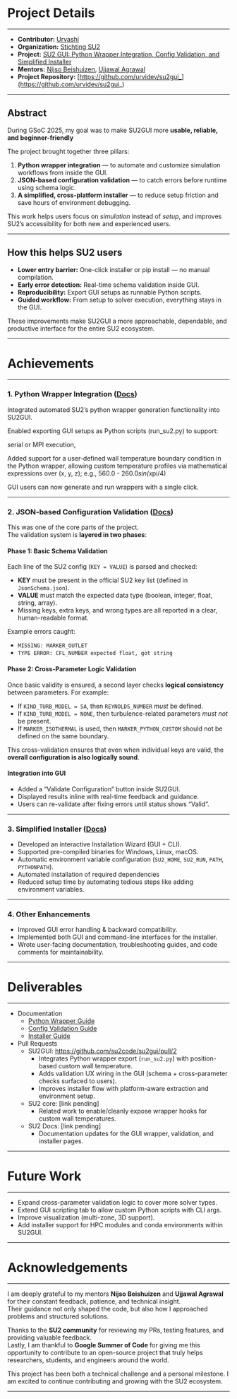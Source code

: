 # Project Details

---

- **Contributor:** [Urvashi](https://github.com/urvidev)
- **Organization:** [Stichting SU2](https://github.com/su2code)
- **Project:** [SU2 GUI: Python Wrapper Integration, Config Validation, and Simplified Installer](https://summerofcode.withgoogle.com/programs/2025/projects)
- **Mentors:** [Nijso Beishuizen](https://github.com/bigfooted), [Ujjawal Agrawal](https://github.com/Ujjawal179)
- **Project Repository:** [https://github.com/urvidev/su2gui_](https://github.com/urvidev/su2gui_)

---

## Abstract

During GSoC 2025, my goal was to make SU2GUI more **usable, reliable, and beginner-friendly**

The project brought together three pillars:
1. **Python wrapper integration** — to automate and customize simulation workflows from inside the GUI.
2. **JSON-based configuration validation** — to catch errors before runtime using schema logic.
3. **A simplified, cross-platform installer** — to reduce setup friction and save hours of environment debugging.

This work helps users focus on *simulation* instead of *setup*, and improves SU2’s accessibility for both new and experienced users.

---

## How this helps SU2 users

- **Lower entry barrier:** One-click installer or pip install — no manual compilation.
-  **Early error detection:** Real-time schema validation inside GUI.
-  **Reproducibility:** Export GUI setups as runnable Python scripts.
-  **Guided workflow:** From setup to solver execution, everything stays in the GUI.

These improvements make SU2GUI a more approachable, dependable, and productive interface for the entire SU2 ecosystem.

---

#  Achievements

---

###  1. Python Wrapper Integration ([Docs](Python-Wrapper.md))


Integrated automated SU2’s python wrapper generation functionality into SU2GUI.

Enabled exporting GUI setups as Python scripts (run_su2.py) to support:

serial or MPI execution,

 Added support for a user-defined wall temperature boundary condition in the Python wrapper, allowing custom temperature profiles via mathematical expressions over (x, y, z); e.g., 560.0 - 260.0*sin(x*pi/4)


GUI users can now generate and run wrappers with a single click.

 ---

###  2. JSON-based Configuration Validation ([Docs](Config-Validation.md))

This was one of the core parts of the project.  
The validation system is **layered in two phases**:

####  Phase 1: Basic Schema Validation

Each line of the SU2 config (`KEY = VALUE`) is parsed and checked:

- **KEY** must be present in the official SU2 key list (defined in `JsonSchema.json`).
- **VALUE** must match the expected data type (boolean, integer, float, string, array).
- Missing keys, extra keys, and wrong types are all reported in a clear, human-readable format.

Example errors caught:
- `MISSING: MARKER_OUTLET`
- `TYPE ERROR: CFL_NUMBER expected float, got string`

####  Phase 2: Cross-Parameter Logic Validation

Once basic validity is ensured, a second layer checks **logical consistency** between parameters. For example:

- If `KIND_TURB_MODEL = SA`, then `REYNOLDS_NUMBER` *must* be defined.
- If `KIND_TURB_MODEL = NONE`, then turbulence-related parameters *must not* be present.
- If `MARKER_ISOTHERMAL` is used, then `MARKER_PYTHON_CUSTOM` should not be defined on the same boundary.

This cross-validation ensures that even when individual keys are valid, the **overall configuration is also logically sound**.



####  Integration into GUI

- Added a “Validate Configuration” button inside SU2GUI.
- Displayed results inline with real-time feedback and guidance.
- Users can re-validate after fixing errors until status shows “Valid”.

 ---

###  3. Simplified Installer ([Docs](SU2-Installer.md))

- Developed an interactive Installation Wizard (GUI + CLI).
- Supported pre-compiled binaries for Windows, Linux, macOS.
- Automatic environment variable configuration (`SU2_HOME`, `SU2_RUN`, `PATH`, `PYTHONPATH`).
- Automated installation of required dependencies
- Reduced setup time by automating tedious steps like adding environment variables.

 ---

###  4. Other Enhancements

- Improved GUI error handling & backward compatibility.
- Implemented both GUI and command-line interfaces for the installer.
- Wrote user-facing documentation, troubleshooting guides, and code comments for maintainability.

---

#  Deliverables

---

- Documentation
  - [Python Wrapper Guide](_su2gui/Python-Wrapper.md)
  - [Config Validation Guide](_su2gui/Config-Validation.md)
  - [Installer Guide](_su2gui/SU2-Installer.md)
- Pull Requests
  - SU2GUI: https://github.com/su2code/su2gui/pull/2
    - Integrates Python wrapper export (`run_su2.py`) with position-based custom wall temperature.
    - Adds validation UX wiring in the GUI (schema + cross-parameter checks surfaced to users).
    - Improves installer flow with platform-aware extraction and environment setup.
  - SU2 core: [link pending]
    - Related work to enable/cleanly expose wrapper hooks for custom wall temperatures.
  - SU2 Docs: [link pending]
    - Documentation updates for the GUI wrapper, validation, and installer pages.

---

#  Future Work

---

- Expand cross-parameter validation logic to cover more solver types.
- Extend GUI scripting tab to allow custom Python scripts with CLI args.
- Improve visualization (multi-zone, 3D support).
- Add installer support for HPC modules and conda environments within SU2GUI.

---

#  Acknowledgements

---

I am deeply grateful to my mentors **Nijso Beishuizen** and **Ujjawal Agrawal** for their constant feedback, patience, and technical insight.  
Their guidance not only shaped the code, but also how I approached problems and structured solutions.

Thanks to the **SU2 community** for reviewing my PRs, testing features, and providing valuable feedback.  
Lastly, I am thankful to **Google Summer of Code** for giving me this opportunity to contribute to an open-source project that truly helps researchers, students, and engineers around the world.

This project has been both a technical challenge and a personal milestone. I am excited to continue contributing and growing with the SU2 ecosystem.

---
